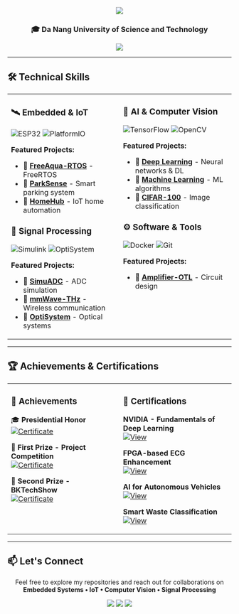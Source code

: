 <p align="center">
  <img src="https://readme-typing-svg.herokuapp.com/?font=Righteous&size=35&center=true&vCenter=true&width=500&height=70&duration=4000&lines=Hi+There!+👋;I'm+Ba+Thanh;Electronics+Engineer" />
</p>

<h3 align="center">🎓 Da Nang University of Science and Technology</h3>

<p align="center">
  <img src="https://komarev.com/ghpvc/?username=bathanh0309&color=blueviolet&style=flat-square&label=Profile+Views" />
</p>

---

## 🛠️ Technical Skills

<table>
<tr>
<td width="50%" valign="top">

### 🛰️ Embedded & IoT
![ESP32](https://img.shields.io/badge/ESP32-E7352C?style=flat-square&logo=espressif&logoColor=white)
![PlatformIO](https://img.shields.io/badge/PlatformIO-FF6600?style=flat-square&logo=platformio&logoColor=white)

**Featured Projects:**
- 🔹 [**FreeAqua-RTOS**](https://github.com/bathanh0309/FreeAqua-RTOS) - FreeRTOS 
- 🔹 [**ParkSense**](https://github.com/bathanh0309/PBL3_Smart_Parking) - Smart parking system
- 🔹 [**HomeHub**](https://github.com/bathanh0309/IoT-HomeHub) - IoT home automation

### 📡 Signal Processing
![Simulink](https://img.shields.io/badge/Simulink-FF8C00?style=flat-square&logo=mathworks&logoColor=white)
![OptiSystem](https://img.shields.io/badge/OptiSystem-005BAC?style=flat-square)

**Featured Projects:**
- 🔹 [**SimuADC**](https://github.com/bathanh0309/SimuADC) - ADC simulation
- 🔹 [**mmWave-THz**](https://github.com/bathanh0309/mmWave-THz) - Wireless communication
- 🔹 [**OptiSystem**](https://github.com/bathanh0309/Optisystem) - Optical systems

</td>
<td width="50%" valign="top">

### 🧠 AI & Computer Vision
![TensorFlow](https://img.shields.io/badge/TensorFlow-FF6F00?style=flat-square&logo=tensorflow&logoColor=white)
![OpenCV](https://img.shields.io/badge/OpenCV-5C3EE8?style=flat-square&logo=opencv&logoColor=white)

**Featured Projects:**
- 🔹 [**Deep Learning**](https://github.com/bathanh0309/DeepLearning) - Neural networks & DL
- 🔹 [**Machine Learning**](https://github.com/bathanh0309/MachineLearning) - ML algorithms
- 🔹 [**CIFAR-100**](https://github.com/bathanh0309/DeepLearning) - Image classification

### ⚙️ Software & Tools
![Docker](https://img.shields.io/badge/Docker-2496ED?style=flat-square&logo=docker&logoColor=white)
![Git](https://img.shields.io/badge/Git-F05032?style=flat-square&logo=git&logoColor=white)

**Featured Projects:**
- 🔹 [**Amplifier-OTL**](https://github.com/bathanh0309/Amplifier-OTL) - Circuit design

</td>
</tr>
</table>

---

## 🏆 Achievements & Certifications

<table>
<tr>
<td width="50%" valign="top">

### 🏅 Achievements

🎓 **Presidential Honor**  
[![Certificate](https://img.shields.io/badge/View_Certificate-4285F4?style=for-the-badge&logo=googledrive&logoColor=white)](https://drive.google.com/file/d/1tr2x93TwjTtUAfHl8ggOcIgXE5LCZisv/view)

🥇 **First Prize - Project Competition**  
[![Certificate](https://img.shields.io/badge/View_Certificate-FFD700?style=for-the-badge&logo=googledrive&logoColor=white)](https://drive.google.com/file/d/1iI_mmLu6SrupykpjnciBaJUs4rW604Rp/view)

🥈 **Second Prize - BKTechShow**  
[![Certificate](https://img.shields.io/badge/View_Certificate-C0C0C0?style=for-the-badge&logo=googledrive&logoColor=white)](https://drive.google.com/file/d/1Nn8-F5u36uuBbKG1-ddfdwV_-vlJIkSc/view)

</td>
<td width="50%" valign="top">

### 📜 Certifications

**NVIDIA - Fundamentals of Deep Learning**  
[![View](https://img.shields.io/badge/View_Certificate-76B900?style=for-the-badge&logo=nvidia&logoColor=white)](https://drive.google.com/file/d/1IS7MKVRLEAUrxG3UAmzJelLf3vWU4Bb1/view)

**FPGA-based ECG Enhancement**  
[![View](https://img.shields.io/badge/View_Certificate-FF6B6B?style=for-the-badge&logo=googledrive&logoColor=white)](https://drive.google.com/file/d/1GZvRcehhXUOCUiw5jLp3gS9lZ-kPk8T2/view)

**AI for Autonomous Vehicles**  
[![View](https://img.shields.io/badge/View_Certificate-0A84FF?style=for-the-badge&logo=googledrive&logoColor=white)](https://drive.google.com/file/d/1NluBnhDf06USY6wm1r2R16zXldbwUppn/view)

**Smart Waste Classification**  
[![View](https://img.shields.io/badge/View_Certificate-4CAF50?style=for-the-badge&logo=googledrive&logoColor=white)](https://drive.google.com/file/d/16xMIXrvLCCrfZcEmQYMUcUV3Awe2gYDk/view)

</td>
</tr>
</table>

---

## 📫 Let's Connect

<p align="center">
  Feel free to explore my repositories and reach out for collaborations on<br/>
  <b>Embedded Systems • IoT • Computer Vision • Signal Processing</b>
</p>

<p align="center">
  <a href="mailto:your.email@example.com"><img src="https://img.shields.io/badge/Email-D14836?style=for-the-badge&logo=gmail&logoColor=white"/></a>
  <a href="https://linkedin.com/in/yourprofile"><img src="https://img.shields.io/badge/LinkedIn-0077B5?style=for-the-badge&logo=linkedin&logoColor=white"/></a>
  <a href="https://github.com/bathanh0309"><img src="https://img.shields.io/badge/GitHub-100000?style=for-the-badge&logo=github&logoColor=white"/></a>
</p>
